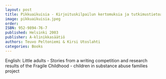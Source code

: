 ```yaml
---
layout: post
title: Pikkuaikuisia - Kirjoituskilpailun kertomuksia ja tutkimustietoa Lasinen lapsuus -hankkeesta
image: pikkuaikuisia.jpeg
order:
ISBN: 952-9894-76-7
published: Helsinki 2003
publisher: A-klinikkasäätiö
authors: Teuvo Peltoniemi & Kirsi Utoslahti
categories: Books
---
```


English:
Little adults - Stories from a writing competition and research results of the Fragile Childhood - children in substance abuse families project
